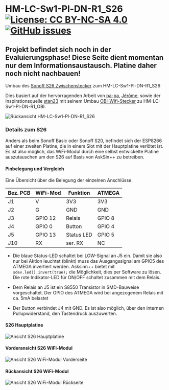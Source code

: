 # HM-LC-Sw1-Pl-DN-R1_S26     [![License: CC BY-NC-SA 4.0](https://img.shields.io/badge/License-CC%20BY--NC--SA%204.0-lightgrey.svg)](https://creativecommons.org/licenses/by-nc-sa/4.0/)     [![GitHub issues](https://img.shields.io/github/issues/der-pw/HM-LC-Sw1-Pl-DN-R1_S26.svg)](https://github.com/der-pw/HM-LC-Sw1-Pl-DN-R1_S26/issues)

## Projekt befindet sich noch in der Evaluierungsphase! Diese Seite dient momentan nur dem Informationsaustausch. Platine daher noch nicht nachbauen!

Umbau des [Sonoff S26 Zwischenstecker](https://www.itead.cc/sonoff-s26-wifi-smart-plug.html) zum HM-LC-Sw1-Pl-DN-R1_S26

Dies basiert auf der hervorragenden Arbeit von [pa-pa](https://github.com/pa-pa/AskSinPP),  [Jérôme](https://github.com/jp112sdl/Beispiel_AskSinPP), sowie der Inspirationsquelle [stan23](https://github.com/stan23) mit seinem Umbau [OBI-Wifi-Stecker](https://github.com/stan23/HM-LC-Sw1-Pl-DN-R1_OBI) zu HM-LC-Sw1-Pl-DN-R1_OBI.

![Rückansicht HM-LC-Sw1-Pl-DN-R1_S26](https://github.com/der-pw/HM-LC-Sw1-Pl-DN-R1_S26/raw/master/img/PCB_3D_back.jpg "Rückansicht HM-LC-Sw1-Pl-DN-R1_S26")
 
 ### Details zum S26
 
 Anders als beim Sonoff Basic oder Sonoff S20, befindet sich der ESP8266 auf einer zweiten Platine, die in einem Slot mit der Hauptplatine verlötet ist.
 Es ist also möglich, das WiFi-Modul durch eine selbst entwickelte Platine auszutauschen um den S26 auf Basis von AskSin++ zu betreiben.
 
 #### Pinbelegung und Vergleich
 
Eine Übersicht über die Belegung der einzelnen Anschlüsse.
 
 Bez. PCB | WiFi-Mod  | Funktion    | ATMEGA 
----------|-----------|-------------|--------
 J1       | V         | 3V3         | 3V3
 J2       | G         | GND         | GND
 J3       | GPIO 12   | Relais      | GPIO 8
 J4       | GPIO 0    | Button      | GPIO 4
 J5       | GPIO 13   | Status LED  | GPIO 5
 J10      | RX        | ser. RX     | NC
 
- Die blaue Status-LED schaltet bei LOW-Signal an J5 ein. Damit sie also nur bei Aktion leuchtet (blinkt) muss das Ausgangssignal am GPIO5 des ATMEGA invertiert werden. Asksinn++ bietet mit `sdev.led().invert(true);` die Möglichkeit, dies per Software zu lösen.
Die rote Indikator-LED für ON/OFF schaltet zusammen mit dem Relais.

- Dem Relais an J5 ist ein S8550 Transistor in SMD-Bauweise vorgeschaltet. Der GPIO des ATMEGA wird bei angezogenem Relais mit ca. 5mA belastet

- Der Button verbindet J4 mit GND. Es ist also möglich, über den internen Pullupwiderstand, den Tastendruck auszuwerten.

#### S26 Hauptplatine
![Ansicht S26 Hauptplatine](https://github.com/der-pw/HM-LC-Sw1-Pl-DN-R1_S26/raw/master/img/S26_main.jpg "Ansicht S26 Hauptplatine")

#### Vorderansicht S26 WiFi-Modul 
![Ansicht S26 WiFi-Modul Vorderseite](https://raw.githubusercontent.com/der-pw/HM-LC-Sw1-Pl-DN-R1_S26/master/img/S26_wifi_front.jpg "Ansicht S26 WiFi-Modul Vorderseite")

#### Rückansicht S26 WiFi-Modul 
![Ansicht S26 WiFi-Modul Rückseite](https://raw.githubusercontent.com/der-pw/HM-LC-Sw1-Pl-DN-R1_S26/master/img/S26_wifi_back.jpg "Ansicht S26 WiFi-Modul Rückseite")
